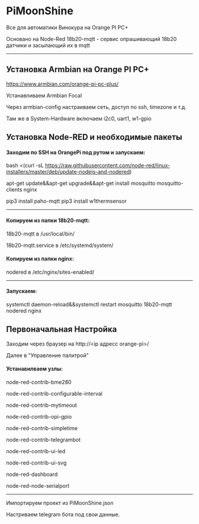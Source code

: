 # PiMoonShine
Все для автоматики Винокура на Orange PI PC+

Основано на Node-Red
18b20-mqtt - сервис опрашивающий 18b20 датчики и засылающий их в mqtt

---


## Установка Armbian на Orange PI PC+
https://www.armbian.com/orange-pi-pc-plus/

Устанавливаем Armbian Focal

Через armbian-config настраиваем сеть, доступ по ssh, timezone и т.д.

Там же в System-Hardware включаем i2c0, uart1, w1-gpio

## Установка Node-RED и необходимые пакеты
#### Заходим по SSH на OrangePi под рутом и запускаем:
bash <(curl -sL https://raw.githubusercontent.com/node-red/linux-installers/master/deb/update-nodejs-and-nodered)

apt-get update&&apt-get upgrade&&apt-get install mosquitto mosquitto-clients nginx

pip3 install paho-mqtt
pip3 install w1thermsensor

---
#### Копируем из папки 18b20-mqtt:

18b20-mqtt в /usr/local/bin/

18b20-mqtt.service в /etc/systemd/system/

#### Копируем из папки nginx:

nodered в /etc/nginx/sites-enabled/

---
#### Запускаем:
systemctl daemon-reload&&systemctl restart mosquitto 18b20-mqtt nodered nginx

## Первоначальная Настройка

Заходим через браузер на http://<ip адресс orange-pi>/

Далее в "Управление палитрой"

#### Устанавилваем узлы:
node-red-contrib-bme280

node-red-contrib-configurable-interval

node-red-contrib-mytimeout

node-red-contrib-opi-gpio

node-red-contrib-simpletime

node-red-contrib-telegrambot

node-red-contrib-ui-led

node-red-contrib-ui-svg

node-red-dashboard

node-red-node-serialport

---

Импортируем проект из PiMoonShine.json

Настриваем telegram бота под свои данные.
